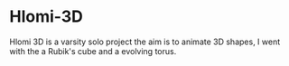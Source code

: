 # Hlomi-3D
Hlomi 3D is a varsity solo project the aim is to animate 3D shapes, I went with the a Rubik's cube and a  evolving torus. 
